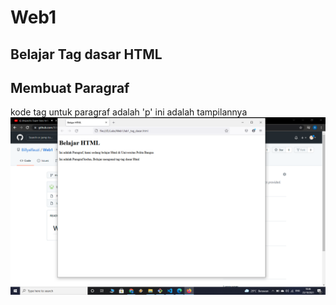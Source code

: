 # Web1
## Belajar Tag dasar HTML

## Membuat Paragraf
kode tag untuk paragraf adalah 'p'
ini adalah tampilannya
![Gambar 1](screenshot/ss1.png)